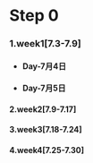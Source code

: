 # Step 0
### 1.week1[7.3-7.9]
* #### Day-7月4日
* #### Day-7月5日


#### 2.week2[7.9-7.17]
#### 3.week3[7.18-7.24]
#### 4.week4[7.25-7.30]

